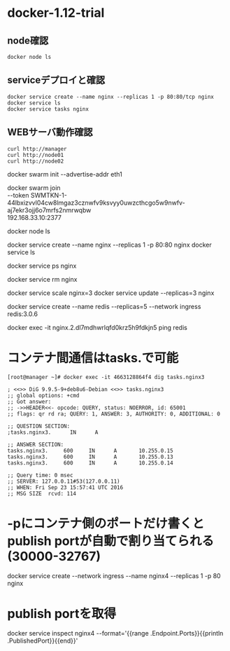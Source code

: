 # docker-1.12-trial

## node確認
```
docker node ls
```

## serviceデプロイと確認
```
docker service create --name nginx --replicas 1 -p 80:80/tcp nginx
docker service ls
docker service tasks nginx
```

## WEBサーバ動作確認
```
curl http://manager
curl http://node01
curl http://node02
```




docker swarm init --advertise-addr eth1

docker swarm join \
  --token SWMTKN-1-44lbxizvvl04cw8lmgaz3cznwfv9ksvyy0uwzcthcgo5w9nwfv-aj7ekr3ojj6o7mrfs2nmrwqbw \
  192.168.33.10:2377

docker node ls


docker service create --name nginx --replicas 1 -p 80:80 nginx
docker service ls

docker service ps nginx

docker service rm nginx

docker service scale nginx=3
docker service update --replicas=3 nginx


docker service create --name redis --replicas=5 --network ingress redis:3.0.6

docker exec -it nginx.2.dl7mdhwrlqfd0krz5h9fdkjn5 ping redis


# コンテナ間通信はtasks.<service>で可能
```
[root@manager ~]# docker exec -it 4663128864f4 dig tasks.nginx3

; <<>> DiG 9.9.5-9+deb8u6-Debian <<>> tasks.nginx3
;; global options: +cmd
;; Got answer:
;; ->>HEADER<<- opcode: QUERY, status: NOERROR, id: 65001
;; flags: qr rd ra; QUERY: 1, ANSWER: 3, AUTHORITY: 0, ADDITIONAL: 0

;; QUESTION SECTION:
;tasks.nginx3.      IN      A

;; ANSWER SECTION:
tasks.nginx3.     600     IN      A       10.255.0.15
tasks.nginx3.     600     IN      A       10.255.0.13
tasks.nginx3.     600     IN      A       10.255.0.14

;; Query time: 0 msec
;; SERVER: 127.0.0.11#53(127.0.0.11)
;; WHEN: Fri Sep 23 15:57:41 UTC 2016
;; MSG SIZE  rcvd: 114
```

# -pにコンテナ側のポートだけ書くとpublish portが自動で割り当てられる(30000-32767)
docker service create --network ingress --name nginx4 --replicas 1 -p 80 nginx

# publish portを取得
docker service inspect nginx4 --format='{{range .Endpoint.Ports}}{{println .PublishedPort}}{{end}}'



